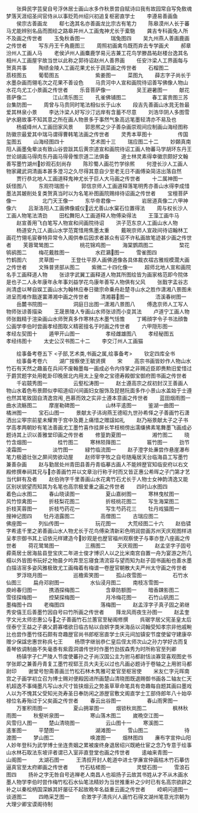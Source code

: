 <!-- { "loadSidebar": true } -->
　　张舜民字芸叟自号浮休居士画山水多作秋景尝自赋诗曰我有故园常自写免敎魂梦落天涯绍圣间官侍从以事贬筠州绍兴初追复枢密直学士
　　李遵易善画鱼
　　侯宗古善画龙
　　郗七逸其名亦善画龙比宗古有笔力
　　陈皋漠州人长于蕃马尤能辨别名品而图绘之路皋并州人工画鬼神尤长于槖駞
　　龚吉专科画兔人所不及画之传世者
　　玉兔秋香图一　　　　　瑞兔图四
　　吴九州燕人善画鹿画之传世者
　　写东丹王千角鹿图三
　　周照初画禽鸟既而弃去专学画犬
　　郝章汾州人工画人马
　　老侯泸州人画麋鹿学易元吉兼工花鸟学滕昌祐赵楼台逸其名相州人工画屋宇故当世以此称之郭待诏赵州人善界画
　　任安汴梁人工界画每与贺真共事
　　陶绩金陵人工画花果尤长于蔬菜画之传世者
　　石榴图二　　　　　　　茘枝图五
　　葡萄图五　　　　　　　紫姜图一
　　菜图九
　　薛志字子尚长于水墨杂画而翎毛次之花果不善设色
　　马贲河中人宣和画院待诏善写佛像人物山水花鸟尤工小景画之传世者
　　乐音菩萨像一　　　　　吴王避暑图一
　　献花菩萨像二　　　　　江山清乐图三
　　孔雀佛铺图二　　　　　春工富贵图三苏台集防图一
　　周曾与马贲同时笔法相似长于山水
　　段吉先善画山水晁无咎最爱其林泉小景
　　李达汴梁人好写沙汀远岸有含蓄不尽意
　　刘浩华阴人多图雪驴水磨故事不知其意之所在画人物景多于事然气象高远笔墨轻清亦不易及也
　　杨威绛州人工画田家风景
　　郭思熈之少子善杂画崇观间应制画山海经图称防徽宗最爱其中瑞马谓得曹韩笔法画之传世者
　　灵秀本草图十　　　　　传国玺图五
　　山海经图四十　　　　　艺术图十三
　　瑞应图二十二
　　妙頥真南阳人画墨兔晕淡有致山谷尝跋其后黄宗道宣和画院待诏工画人物蕃马学胡环东丹王世论胡画马得肉东丹画马得骨惟宗道二法俱备
　　道士林灵素得幸徽宗颇好文翰善写墨竹湖州妙观石刻尚存
　　陈珍蜀人画花竹学徐熈
　　何澄长沙人工画人物家藏武洞清画本甚多澄习之久尽得其意自少至老无日不画傅染简洁出落自然
　　贾行恭北地人工画道释鬼神尤长于巨人大马画之传世者
　　十二属神图一　　　　　妖怪图八
　　东观符瑞图十
　　郭信京师人工画道释落笔明秀亦善山水得李成惜墨法其皴削处复类贺真当时以为名笔补图画院赐绯待诏画之传世者
　　宝檀菩萨像一　　　　　北门天王像一
　　东华帝君像一　　　　　岩居道真像二六甲神像六
　　吕渐洛阳人工画佛像威仪远尤善山水窠石位置得法
　　周与权长沙人工画人物笔法清劲
　　田松舞阳人工画道释人物傅染得法
　　王藻工画牛马
　　赵宣善用飞白笔写人物宣和间画院待诏
　　洪子范东京人工画山水人物
　　杨道安九江人画山水学范寛惜用焦墨太重
　　戴琬京师人宣政间待诏翰林工画花竹翎毛宸眷特异常令入阁供奉后因求者甚众有诏不许私画故笔迹甚少画之传世者
　　芙蓉鹭鸶图二　　　　　桃花锦鸡图一
　　海棠鹦鹉图二　　　　　棃花鸲鹆图二
　　梅花戴胜图一　　　　　水荭鸂图一
　　雪雀图四　　　　　　　竹鹤图六
　　灵草图一
　　王登仕平原人画佛道像各具体裁衣褶古雅规模濶大画之传世者
　　文殊普贤部从图二
　　紫微二十四化像一
　　超师北地人宣和画院名手工画释道人物
　　张谅字武翼工画释道人物其所图绘皆为画家格范即今院体是也子二人永年康年永年事刘益学花鸟康年善写人物俱有父风
　　张戬字孟谷志尚清虚以琴自娱工画山水为翰林应奉日徽宗命乗舟赴楚寻山水之胜作潇湘八景图未进呈而难作戬遂畱滞湘中画之传世者
　　清湘暮图一　　　　　浯溪春树图一
　　岳麓书院图一　　　　　洞庭日出图一潇湘八景图八
　　傅逸京师人工写人物师张谅善描染
　　王晟景陵人专画山水师张谅而小变其法
　　卢道宁工画人物师张戬精于渲染画山水师贺真多作寒林古木墨气恬憺
　　丁晞顔字令子书法顔鲁公画学李伯时尝画孝经图取义精密擅名于时画之传世者
　　六甲隠形图一　　　　　孝经左契图十
　　遁甲开山图一　　　　　孝经雌雄图八
　　孝经秘图五　　　　　　孝经纬图十
　　太史公汉书图二十二
　　李交汀州人工画猫

　　绘事备考卷五下
<子部,艺术类,书画之属,绘事备考>
　　钦定四库全书
　　绘事备考卷六
　　湖广按察使王毓贤撰
　　宋
　　高宗书画皆妙作人物山水竹石有天然之趣虽在兵间不废翰墨每一画成必令内侍掌之非赐近臣即赉勲旧爱惜过于爵赏题字处用乾卦印晚居北内用太上皇帝之宝德寿殿御宝御府图书画之传世者
　　千岩竸秀图一　　　　　云壑松涛图一
　　赵士遵高宗之叔初封汉王善画人物山水着色布景颇似李昭道绍兴间画妇女服饰及琵琶阮面多作小景山水盖始于士遵也然其笔致固自清逸宫闱邑慕而效之实非士遵本意画之传世者
　　蓝田烟雨图一　　　　　曲水流觞图二
　　摩崖勒碑图一　　　　　山林平逺图一
　　鉴湖一曲图一　　　　　橘洲图一
　　宝石山图一
　　景献太子讳询燕王德昭九世孙希怿之子善画竹石潇洒出尘寕宗前星未耀育于宫中及薨上痛惜之赠諡如礼
　　赵乃裕景献太子之子书学高孝两朝妙有笔法善画尤工墨竹喜作挂屏长竿枝梢傍出濡缣拂素笔舞墨飞画成必题诗其上识以善雅堂印画之传世者
　　修篁韵夏图一　　　　　湘竹图二
　　晓竹含烟图一　　　　　桂竹图二
　　寒林陨箨图二　　　　　匾竹图一
　　劲节凌霜图一　　　　　淡竹图一
　　緑竹临流图一
　　赵子澄字处亷尝作悬崖瀑布笔力极遒壮张之屏间势欲动屋
　　赵师宰字牧之自号随庵居天台临海县工写墨竹兼善杂画
　　赵与勤居处州青田县善丹青临摹古画人不能辨歴官知临安府以右文殿修撰奉祠其兄与亦善画竹并以文章治行称于时而又皆正惠公希晖之子门第才艺当代鲜有及者
　　赵伯驹字千里善画山水花禽竹石尤长于人物士女神韵清逸又能区别状貌望而知其为名笔也高宗极爱重之画之传世者
　　四时山水图四　　　　　着色山水图二
　　春山晓读图一　　　　　夏山嘉树图一
　　寒林曳杖图一　　　　　风竹惊禽图一
　　折枝梨花图二　　　　　折枝桃花图二
　　写生海棠图二　　　　　折枝芙蓉图一
　　折枝芍药花一　　　　　写生芍药花三
　　牡丹戏猫图一　　　　　搜神记图四
　　牡丹浥露图二　　　　　高僧图二
　　古瑞应图二　　　　　　佛座图一
　　列仙传图一　　　　　　玩花图一
　　大荒经图二十六
　　赵伯骕字希逺千里之弟善画山水人物尤长于花鸟傅染清新彩色明润尝画苏州天庆观图样进呈孝宗御书其上诏依元样建造今妙观是也歴官福州观察使子与睾亦登八座画之传世者
　　荷花鹭鸶图一　　　　　三鴈图二
　　天庆观图一
　　赵孟坚字子固号彛斋居士居海盐县登宝庆二年进士俊才博识人以之比米南宫自置一舟为宴游之所几榻以外皆图书玩好之物晨夕吟弄至忘寝食清流容与望而知为赵子固书画船也善水墨白描洁宻多姿风雅极致尤工画梅着有梅谱一卷歴官朝散大夫严州太守画之传世者
　　罗浮晓月图一　　　　　巡檐索笑图一
　　孤山夜雪图一　　　　　石竹水仙图三
　　扁舟邓尉图一　　　　　水仙浸月图二
　　南枝冻雪图一　　　　　庾岭春归图一
　　携酒探梅图二　　　　　含章防额图一
　　暗香踈影图二　　　　　雪径探梅图一
　　控琹探梅图一　　　　　月冷梅花图一
　　石竹山矾图二　　　　　墨梅图十四
　　老梅图四　　　　　　　落梅图一
　　赵孟淳字子真子固之弟继秀安僖王后善墨竹因自号曰竹所画之传世者
　　箨龙风雨夜生孙图一
　　赵孟奎字文光太师忠惠公与之子善画竹石兰蕙官至秘阁修撰
　　呉琚字居父宪圣皇太后侄泰宁王益之子袭父爵寡嗜欲日临古帖以自娯字类米海岳以词翰受知孝宗非他戚畹比也尝作墨竹怪石颇有竒趣歴官尚书郎枢宻直学士庆元间加镇安节度使留守建康卒赠少保諡忠惠世称呉七王
　　杨瓒字继翁恭仁皇后侄太师次山之孙力学好古而复善琴依调制曲不失毫黍有紫霞洞谱传世时作墨竹劲拔森秀为时所称官至列卿
　　杨镇字子仁严陵人节度使蕃孙之子尚汉国公主为驸马都尉恬淡寡营喜观图史书学张即之兼善丹青复工墨竹视郓王员大夫无以过也凡画必题诗于卷轴之上用驸马都尉印
　　谢堂号恕斋善画兰竹松石林木隽雅可爱官至枢宻使
　　米友仁字元晖南宫之子画学初立召为博士赐对便殿因进所画楚山清晓图既退赐御书画各二轴友仁天机超逸不事绳墨凡写山水尺寸皆挟烟云之势虽草草命笔具有竒趣每自题其画曰墨戏人以为不愧其父受知光尧寿圣日奉防闲之游歴官敷文阁直学士工部侍郎年八十始卒禄位名寿殆过于父矣画之传世者
　　春云出谷图一　　　　　春山雨霁图一
　　万峯积雨图一　　　　　夏山拥翠图一
　　烟锁秋岚图二　　　　　枫林秋雨图一
　　秋壑听泉图一　　　　　寒山落木图二
　　嵗晩空江图一　　　　　风雪归人图一
　　楚山清晓图一　　　　　云山图十一
　　寒溪图二　　　　　　　逺峯图一
　　平楚图一　　　　　　　湖滩图一
　　雪山图二　　　　　　　待渡图一
　　梦山图二　　　　　　　唤渡图一
　　烟林图四
　　亷布字宣仲山阳人妙年登科为武学博士坐连贵姻之累被废终身退居绍兴既絶仕宦之念乃专意于绘事山水林石取法东坡评者谓已入室非直登堂也画之传世者
　　逺岫来青图一　　　　　山阁图一
　　太湖石图一
　　王清叔开封人乾道中进士学亷宣仲画枯木竹石摹仿逼真官至太府卿画之传世者
　　竹石枯槎图一　　　　　灵壁石图一
　　雪浪石图四
　　扬补之字无咎自号逃禅老人南昌人也祖扬子云故其书姓从才不从木画水墨人物学李伯时尝作梅竹松石水仙笔法精妙为当世推重补之少时已有名高宗欲辟之补之以秦桧柄国深嫉其奸屡征不起故晩年名益重云画之传世者
　　崆峒问道图一　　　　　谈道图二
　　四皓采芝图一
　　俞澂字子清呉兴人画竹石得文湖州笔意光宗朝为大理少卿宝谟阁待制
